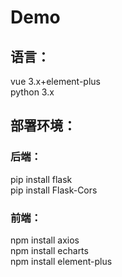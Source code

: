 # Demo
## 语言：       
vue 3.x+element-plus  
python 3.x  
## 部署环境：    
### 后端：  
pip install flask  
pip install Flask-Cors  
### 前端：   
npm install axios   
npm install echarts   
npm install element-plus   
